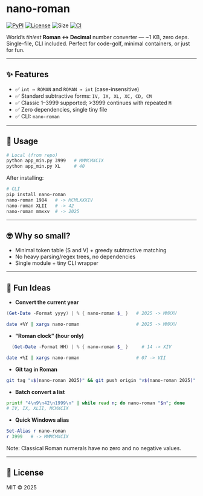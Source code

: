 # nano-roman
[![PyPI](https://img.shields.io/pypi/v/nano-roman.svg?color=blue)](https://pypi.org/project/nano-roman/)
[![License](https://img.shields.io/badge/license-MIT-green.svg)](LICENSE)
![Size](https://img.shields.io/badge/size-~1KB-lightgrey.svg)
[![CI](https://github.com/ozgunlu/nano-roman/actions/workflows/ci.yml/badge.svg)](https://github.com/ozgunlu/nano-roman/actions)

World’s *tiniest* **Roman ↔ Decimal** number converter — ~1 KB, zero deps.
Single-file, CLI included. Perfect for code-golf, minimal containers, or just for fun.

---

## ✨ Features
- ✅ `int → ROMAN` and `ROMAN → int` (case-insensitive)
- ✅ Standard subtractive forms: `IV, IX, XL, XC, CD, CM`
- ✅ Classic 1–3999 supported; >3999 continues with repeated `M`
- ✅ Zero dependencies, single tiny file
- ✅ CLI: `nano-roman`

---

## 🚀 Usage
```bash
# Local (from repo)
python app_min.py 3999   # MMMCMXCIX
python app_min.py XL     # 40
```

After installing:

```bash
# CLI
pip install nano-roman
nano-roman 1984   # -> MCMLXXXIV
nano-roman XLII   # -> 42
nano-roman mmxxv  # -> 2025
```

---

## 🤓 Why so small?

- Minimal token table (S and V) + greedy subtractive matching
- No heavy parsing/regex trees, no dependencies
- Single module + tiny CLI wrapper

---

## 🎉 Fun Ideas

- **Convert the current year**
```powershell
(Get-Date -Format yyyy) | % { nano-roman $_ }   # 2025 -> MMXXV
```
```bash
date +%Y | xargs nano-roman                     # 2025 -> MMXXV
```
- **“Roman clock” (hour only)**
```powershell
  (Get-Date -Format HH) | % { nano-roman $_ }     # 14 -> XIV
```
```bash
date +%I | xargs nano-roman                     # 07 -> VII
```
- **Git tag in Roman**
```bash
git tag "v$(nano-roman 2025)" && git push origin "v$(nano-roman 2025)"
```
- **Batch convert a list**
```bash
printf "4\n9\n42\n1999\n" | while read n; do nano-roman "$n"; done
# IV, IX, XLII, MCMXCIX
```
- **Quick Windows alias**
```powershell
Set-Alias r nano-roman
r 3999   # -> MMMCMXCIX
```

Note: Classical Roman numerals have no zero and no negative values.

---

## 📜 License

MIT © 2025

